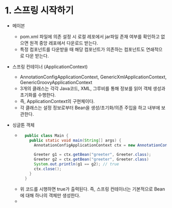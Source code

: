 # 1. 스프링 시작하기

- 메이븐
  - pom.xml 파일에 의존 설정 시 로컬 레포에서 jar파일 존재 여부를 확인하고 없으면 원격 중앙 레포에서 다운로드 받는다.
  - 특정 컴포넌트를 다운받을 때 해당 컴포넌트가 의존하는 컴포넌트도 연쇄적으로 다운 받는다.  


- 스프링 컨테이너 (ApplicationContext)
  - AnnotationConfigApplicationContext, GenericXmlApplicationContext, GenericGroovyApplicationContext
  - 3개의 클래스는 각각 Java코드, XML, 그루비를 통해 정보를 읽어 객체 생성과 초기화를 수행한다.
  - 즉, ApplicationContext의 구현체이다.
  - 각 클래스는 설정 정보로부터 Bean을 생성/초기화/의존 주입을 하고 내부에 보관한다.  
  

- 싱글톤 객체
  - ```java 
      public class Main {
        public static void main(String[] args) {
          AnnotationConfigApplicationContext ctx = new AnnotationConfigApplicationContext(AppContext.class);
          
          Greeter g1 = ctx.getBean("greeter", Greeter.class);
          Greeter g2 = ctx.getBean("greeter", Greeter.class)
          System.out.println(g1 == g2); // true
          ctx.close();
        }
      }
      ```
  - 위 코드를 시행하면 true가 출력된다. 즉, 스프링 컨테이너는 기본적으로 Bean에 대해 하나의 객체만 생성한다.
  - 